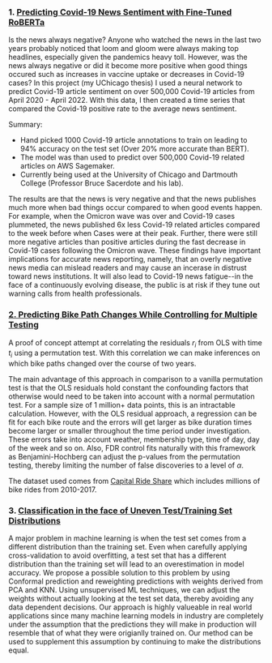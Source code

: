 ### 1. [Predicting Covid-19 News Sentiment with Fine-Tuned RoBERTa](https://github.com/GabeNicholson/covid-news)

Is the news always negative? Anyone who watched the news in the last two years probably noticed that loom and gloom were always making top headlines, especially given the pandemics heavy toll. However, was the news always negative or did it become more positive when good things occured such as increases in vaccine uptake or decreases in Covid-19 cases? In this project (my UChicago thesis) I used a neural network to predict Covid-19 article sentiment on over 500,000 Covid-19 articles from April 2020 - April 2022. With this data, I then created a time series that compared the Covid-19 positive rate to the average news sentiment. 

Summary:
- Hand picked 1000 Covid-19 article annotations to train on leading to 94% accuracy on the test set (Over 20% more accurate than BERT).
- The model was than used to predict over 500,000 Covid-19 related articles on AWS Sagemaker.
- Currently being used at the University of Chicago and Dartmouth College (Professor Bruce Sacerdote and his lab).

The results are that the news is very negative and that the news publishes much more when bad things occur compared to when good events happen. For example, when the Omicron wave was over and Covid-19 cases plummeted, the news published 6x less Covid-19 related articles compared to the week before when Cases were at their peak. Further, there were still more negative articles than positive articles during the fast decrease in Covid-19 cases following the Omicron wave. These findings have important implications for accurate news reporting, namely, that an overly negative news media can mislead readers and may cause an incerase in distrust toward news institutions. It will also lead to Covid-19 news fatigue--in the face of a continuously evolving disease, the public is at risk if they tune out warning calls from health professionals.



### [2. Predicting Bike Path Changes While Controlling for Multiple Testing](https://github.com/GabeNicholson/Predicting-Bikepath-Changes-With-FDR-Control)

A proof of concept attempt at correlating the residuals $r_i$ from OLS with time $t_i$ using a permutation test. With this correlation we can make inferences on which bike paths changed over the course of two years.

The main advantage of this approach in comparison to a vanilla permutation test is that the OLS residuals hold constant the confounding factors that otherwise would need to be taken into account with a normal permutation test. For a sample size of 1 million+ data points, this is an intractable calculation. However, with the OLS residual approach, a regression can be fit for each bike route and the errors will get larger as bike duration times become larger or smaller throughout the time period under investigation. These errors take into account weather, membership type, time of day, day of the week and so on. Also, FDR control fits naturally with this framework as Benjamini-Hochberg can adjust the p-values from the permutation testing, thereby limiting the number of false discoveries to a level of $\alpha$.

The dataset used comes from [Capital Ride Share](https://ride.capitalbikeshare.com/system-data) which includes millions of bike rides from 2010-2017.

### 3. [Classification in the face of Uneven Test/Training Set Distributions](https://github.com/GabeNicholson/Astronomical-Object-Detection)

A major problem in machine learning is when the test set comes from a different distribution than the training set. Even when carefully applying cross-validation to avoid overfitting, a test set that has a different distribution than the training set will lead to an overestimation in model accuracy. We propose a possible solution to this problem by using Conformal prediction and reweighting predictions with weights derived from PCA and KNN. Using unsupervised ML techniques, we can adjust the weights without actually looking at the test set data, thereby avoiding any data dependent decisions. Our approach is highly valueable in real world applications since many machine learning models in industry are completely under the assumption that the predictions they will make in production will resemble that of what they were origianlly trained on. Our method can be used to supplement this assumption by continuing to make the distributions equal. 
